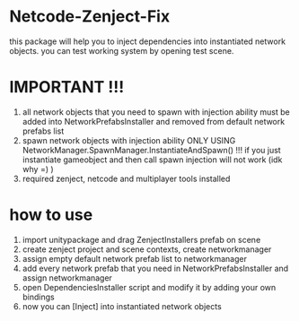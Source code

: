 # Netcode-Zenject-Fix
this package will help you to inject dependencies into instantiated network objects. you can test working system by opening test scene.
# IMPORTANT !!!
1. all network objects that you need to spawn with injection ability must be added into NetworkPrefabsInstaller and removed from default network prefabs list
2. spawn network objects with injection ability ONLY USING NetworkManager.SpawnManager.InstantiateAndSpawn() !!! if you just instantiate gameobject and then call spawn injection will not work (idk why =) )
3. required zenject, netcode and multiplayer tools installed
# how to use
1. import unitypackage and drag ZenjectInstallers prefab on scene
2. create zenject project and scene contexts, create networkmanager
3. assign empty default network prefab list to networkmanager
4. add every network prefab that you need in NetworkPrefabsInstaller and assign networkmanager
5. open DependenciesInstaller script and modify it by adding your own bindings
6. now you can [Inject] into instantiated network objects
